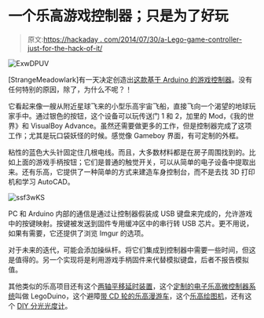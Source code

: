 # 一个乐高游戏控制器；只是为了好玩

> 原文:[https://hackaday . com/2014/07/30/a-Lego-game-controller-just-for-the-hack-of-it/](https://hackaday.com/2014/07/30/a-lego-game-controller-just-for-the-hack-of-it/)

![ExwDPUV](../Images/837bf24976867d1069fae0d55b6f5fa4.png)

[StrangeMeadowlark]有一天决定创造出[这款基于 Arduino 的游戏控制器](http://strangemeadowlarkprojects.blogspot.com/2014/05/a-legoarduino-game-controller.html)。没有任何特别的原因，除了，为什么不呢？！

它看起来像一艘从附近星球飞来的小型乐高宇宙飞船，直接飞向一个渴望的地球玩家手中。通过银色的按钮，这个设备可以玩传送门 1 和 2，加里的 Mod，《我的世界》和 VisualBoy Advance。虽然还需要做更多的工作，但是控制器完成了这项工作；尤其是玩口袋妖怪的时候。感觉像 Gameboy 界面，有可定制的外框。

粘性的蓝色大头针固定住几根电线。而且，大多数材料都是在房子周围找到的。比如上面的游戏手柄按钮；它们是普通的触觉开关，可以从简单的电子设备中提取出来。还有乐高，它提供了一种简单的方式来建造车身控制台，而不是去找 3D 打印机和学习 AutoCAD。

![ssf3wKS](../Images/b4765f8a1d33a505fce07a674ecaf23a.png)

PC 和 Arduino 内部的通信是通过让控制器假装成 USB 键盘来完成的，允许游戏中的按键映射。按键被发送到固件专用缓冲区中的串行转 USB 芯片。更不用说，如果有需要，它还提供了浏览 Imgur 的选项。

对于未来的迭代，可能会添加操纵杆。将它们集成到控制器中需要一些时间，但这是值得的。另一个实现将是利用游戏手柄固件来代替模拟键盘，后者不报告模拟值。

其他类似的乐高项目还有这个[两轴平移延时装置](http://hackaday.com/2011/08/12/two-axis-panning-time-lapse-rig-built-from-lego/)，这个[定制的电子乐高微控制器系统](http://hackaday.com/2013/07/05/legoduino-for-kid-friendly-microcontrollers/)叫做 LegoDuino，这个避障[带 CD 轮的乐高漫游车](http://hackaday.com/2013/09/01/obstacle-avoiding-lego-rover-uses-cds-for-wheels/)，这个[乐高绘图机](http://hackaday.com/2014/07/13/lego-drawing-machine-draws-block-shapes-best/)，还有这个 [DIY 分光光度计](http://hackaday.com/2011/05/20/diy-spectrophotometer/)。